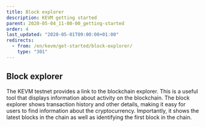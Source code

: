 ```yaml
---
title: Block explorer
description: KEVM getting started
parent: 2020-05-04_11-00-00_getting-started
order: 4
last_updated: "2020-05-01T09:00:00+01:00"
redirects:
  - from: /en/kevm/get-started/block-explorer/
    type: "301"
---
```

## Block explorer

The KEVM testnet provides a link to the blockchain explorer. This is a useful tool that displays information about activity on the blockchain. The block explorer shows transaction history and other details, making it easy for users to find information about the cryptocurrency. Importantly, it shows the latest blocks in the chain as well as identifying the first block in the chain.
